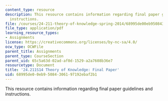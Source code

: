 ```yaml
---
content_type: resource
description: This resource contains information regarding final paper guidelines and
  instructions.
file: /courses/24-211-theory-of-knowledge-spring-2014/68995de00eb95084306197192ebaf2b1_MIT24_211S11_FinalPaper.pdf
file_type: application/pdf
learning_resource_types:
- Assignments
license: https://creativecommons.org/licenses/by-nc-sa/4.0/
ocw_type: OCWFile
parent_title: Assignments
parent_type: CourseSection
parent_uid: 65c5a63d-02ad-af0d-1529-a2a7608b36e7
resourcetype: Document
title: '24.211S14 Theory of Knowledge: Final Paper'
uid: 68995de0-0eb9-5084-3061-97192ebaf2b1
---
```

This resource contains information regarding final paper guidelines and instructions.